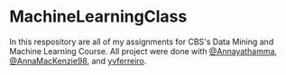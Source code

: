 # MachineLearningClass

In this respository are all of my assignments for CBS's Data Mining and Machine Learning Course. All project were done with [@Annayathamma](https://github.com/Annayathamma), [@AnnaMacKenzie98](https://github.com/AnnaMacKenzie98), and [yvferreiro](https://github.com/yvferreiro).
